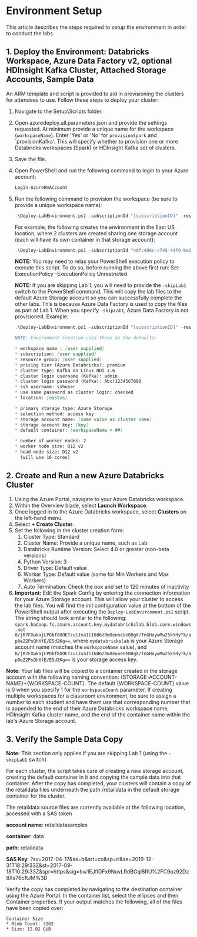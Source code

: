 # Environment Setup

This article describes the steps required to setup the environment in order to conduct the labs.

## 1. Deploy the Environment: Databricks Workspace, Azure Data Factory v2, optional HDInsight Kafka Cluster, Attached Storage Accounts, Sample Data

An ARM template and script is provided to aid in provisioning the clusters for attendees to use. Follow these steps to deploy your cluster:

1.  Navigate to the Setup\Scripts folder.
1.  Open azuredeploy.all.parameters.json and provide the settings requested. At minimum provide a unique name for the workspace (`workspaceName`). Enter 'Yes' or 'No' for `provisionSpark` and `provisionKafka'. This will specify whether to provision one or more Databricks workspaces (Spark) or HDInsight Kafka set of clusters.
1.  Save the file.
1.  Open PowerShell and run the following command to login to your Azure account:

    ```PowerShell
    Login-AzureRmAccount
    ```

1.  Run the following command to provision the workspace (be sure to provide a unique workspace name):

    ```PowerShell
    .\Deploy-LabEnvironment.ps1 -subscriptionId "[subscriptionID]" -resourceGroupName "[newResourceGroupName]" -workspaceName "[workspaceNamePrefix]" -workspaceCount 1 -resourceGroupLocation "[location]"
    ```

    For example, the following creates the environment in the East US location, where 2 clusters are created sharing one storage account (each will have its own container in that storage account):

    ```PowerShell
    .\Deploy-LabEnvironment.ps1 -subscriptionId "40fc406c-c745-44f0-be2d-63b1c860cde0" -resourceGroupName "DatabricksLabs-01" -workspaceName "databrickslabs1149" -workspaceCount 2
    ```

    **NOTE:** You may need to relax your PowerShell execution policy to execute this script. To do so, before running the above first run:
    Set-ExecutionPolicy -ExecutionPolicy Unrestricted

    **NOTE:** If you are skipping Lab 1, you will need to provide the `-skipLab1` switch to the PowerShell command. This will copy the lab files to the default Azure Storage account so you can successfully complete the other labs. This is because Azure Data Factory is used to copy the files as part of Lab 1. When you specify `-skipLab1`, Azure Data Factory is not provisioned.
    Example:

    ```PowerShell
    .\Deploy-LabEnvironment.ps1 -subscriptionId "[subscriptionID]" -resourceGroupName "[newResourceGroupName]" -workspaceName "[workspaceNamePrefix]" -workspaceCount 1 -resourceGroupLocation "[location]" -skipLab1
    ```

    ```md
    NOTE: Environment Creation uses these as the defaults:

    * workspace name : [user supplied]
    * subscription: [user supplied]
    * resource group: [user supplied]
    * pricing tier (Azure Databricks): premium
    * cluster type: Kafka on Linux HDI 3.6
    * cluster login username (Kafka): admin
    * cluster login password (Kafka): Abc!1234567890
    * ssh username: sshuser
    * use same password as cluster login: checked
    * location: [eastus]

    * primary storage type: Azure Storage
    * selection method: access key
    * storage account name: [same value as cluster name]
    * storage account key: [key]
    * default container: [workspaceName + ##]

    * number of worker nodes: 2
    * worker node size: D12 v2
    * head node size: D12 v2
      (will use 16 cores)
    ```

## 2. Create and Run a new Azure Databricks Cluster

1.  Using the Azure Portal, navigate to your Azure Databricks workspace.
1.  Within the Overview blade, select **Launch Workspace**.
1.  Once logged in to the Azure Databricks workspace, select **Clusters** on the left-hand menu.
1.  Select **+ Create Cluster**.
1.  Set the following in the cluster creation form:
    1.  Cluster Type: Standard
    1.  Cluster Name: Provide a unique name, such as Lab
    1.  Databricks Runtime Version: Select 4.0 or greater (non-beta versions)
    1.  Python Version: 3
    1.  Driver Type: Default value
    1.  Worker Type: Default value (same for Min Workers and Max Workers)
    1.  Auto Termination: Check the box and set to 120 minutes of inactivity
1.  **Important:** Edit the Spark Config by entering the connection information for your Azure Storage account. This will allow your cluster to access the lab files. You will find the init configuration value at the bottom of the PowerShell output after executing the `Deploy-LabEnvironment.ps1` script. The string should look similar to the following: `spark.hadoop.fs.azure.account.key.mydatabrickslab.blob.core.windows.net 8/jR7FXwkajLPObf8OOETzuiJxaIiI6B6z0m8euneUe0DgX/TnGHoywMw25kYdyTk/ap0eZ2PsQhXfE/E5d2Kg==`, where `mydatabrickslab` is your Azure Storage account name (matches the `workspaceName` value), and `8/jR7FXwkajLPObf8OOETzuiJxaIiI6B6z0m8euneUe0DgX/TnGHoywMw25kYdyTk/ap0eZ2PsQhXfE/E5d2Kg==` is your storage access key.

**Note:** Your lab files will be copied to a container created in the storage account with the following naming convention: {STORAGE-ACCOUNT-NAME}+{WORKSPACE-COUNT}. The default {WORKSPACE-COUNT} value is 0 when you specify 1 for the `workspaceCount` parameter. If creating multiple workspaces for a classroom environment, be sure to assign a number to each student and have them use that corresponding number that is appended to the end of their Azure Databricks workspace name, HDInsight Kafka cluster name, and the end of the container name within the lab's Azure Storage account.

## 3. Verify the Sample Data Copy

**Note:** This section only applies if you are skipping Lab 1 (using the `-skipLab1` switch)

For each cluster, the script takes care of creating a new storage account, creating the default container in it and copying the sample data into that container. After the copy has completed, your clusters will contain a copy of the retaildata files underneath the path /retaildata in the default storage container for the cluster.

The retaildata source files are currently available at the following location, accessed with a SAS token

**account name**: retaildatasamples

**container**: data

**path**: retaildata

**SAS Key**: ?sv=2017-04-17&ss=b&srt=co&sp=rl&se=2019-12-31T18:29:33Z&st=2017-09-18T10:29:33Z&spr=https&sig=bw1EJflDFx9NuvLRdBGql8RU%2FC9oz92Dz8Xs76cftJM%3D

Verify the copy has completed by navigating to the destination container using the Azure Portal. In the container list, select the ellipses and then Container properties. If your output matches the following, all of the files have been copied over:

    Container Size
    * Blob Count: 3202
    * Size: 12.02 GiB
